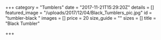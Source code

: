 +++
category = "Tumblers"
date = "2017-11-21T15:29:20Z"
details = []
featured_image = "/uploads/2017/12/04/Black_Tumblers_pic.jpg"
id = "tumbler-black "
images = []
price = 20
size_guide = ""
sizes = []
title = "Black Tumbler"

+++
